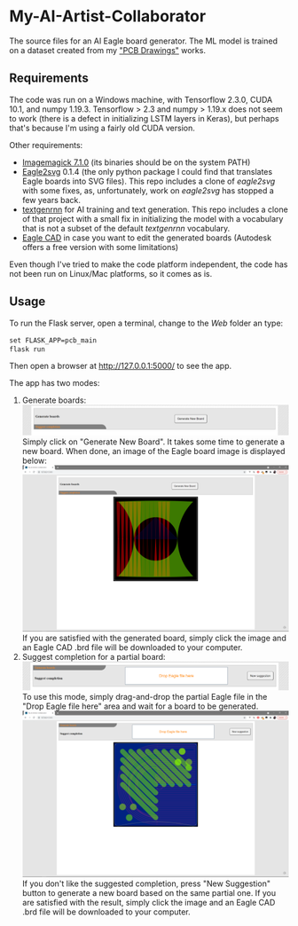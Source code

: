 # My-AI-Artist-Collaborator

The source files for an AI Eagle board generator. The ML model is trained on a dataset created from my ["PCB Drawings"](https://tibichelcea.net/pcb-drawings) works.

## Requirements
The code was run on a Windows machine, with Tensorflow 2.3.0, CUDA 10.1, and numpy 1.19.3. Tensorflow > 2.3 and numpy > 1.19.x does not seem to work (there is a defect in initializing LSTM layers in Keras), but perhaps that's because I'm using a fairly old CUDA version.

Other requirements:
* [Imagemagick 7.1.0](https://imagemagick.org/index.php) (its binaries should be on the system PATH)
* [Eagle2svg](https://github.com/at-wat/eagle2svg) 0.1.4 (the only python package I could find that translates Eagle boards into SVG files). This repo includes a clone of _eagle2svg_ with some fixes, as, unfortunately, work on _eagle2svg_ has stopped a few years back.
* [textgenrnn](https://github.com/minimaxir/textgenrnn) for AI training and text generation. This repo includes a clone of that project with a small fix in initializing the model with a vocabulary that is not a subset of the default _textgenrnn_ vocabulary.
* [Eagle CAD](https://www.autodesk.com/products/eagle/overview) in case you want to edit the generated boards (Autodesk offers a free version with some limitations)

Even though I've tried to make the code platform independent, the code has not been run on Linux/Mac platforms, so it comes as is.

## Usage

To run the Flask server, open a terminal, change to the _Web_ folder an type:
```shell
set FLASK_APP=pcb_main
flask run
```

Then open a browser at http://127.0.0.1:5000/ to see the app.

The app has two modes:
1. Generate boards:
![Generate](/images/generate_boards.png)
Simply click on "Generate New Board". It takes some time to generate a new board. When done, an image of the Eagle board image is displayed below:
![Generated Image](/images/img_generated_board.png)
If you are satisfied with the generated board, simply click the image and an Eagle CAD .brd file will be downloaded to your computer.
2. Suggest completion for a partial board:
![Suggest completion](/images/suggest_completion.png)
To use this mode, simply drag-and-drop the partial Eagle file in the "Drop Eagle file here" area and wait for a board to be generated.
![Suggested image](/images/img_suggested_board.png)
If you don't like the suggested completion, press "New Suggestion" button to generate a new board based on the same partial one. If you are satisfied with the result, simply click the image and an Eagle CAD .brd file will be downloaded to your computer.

